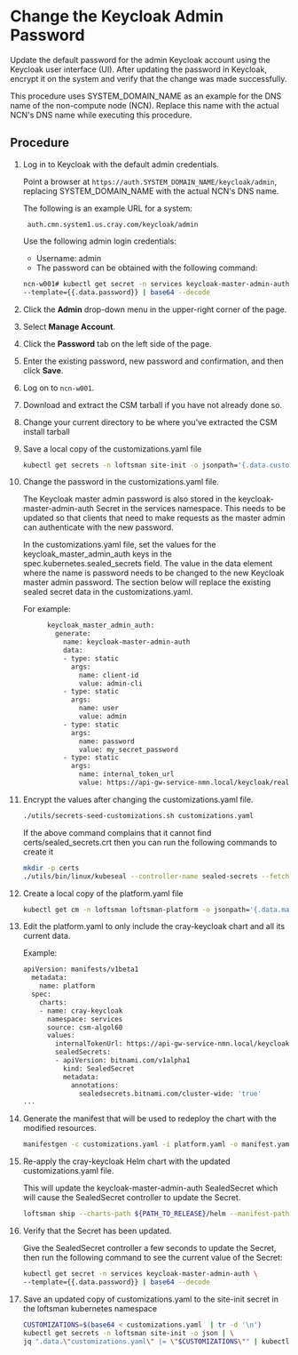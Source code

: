 # Change the Keycloak Admin Password

Update the default password for the admin Keycloak account using the Keycloak user interface (UI). After updating the password in Keycloak, encrypt it on the system and verify that the change was made successfully.

This procedure uses SYSTEM\_DOMAIN\_NAME as an example for the DNS name of the non-compute node (NCN). Replace this name with the actual NCN's DNS name while executing this procedure.

## Procedure

1. Log in to Keycloak with the default admin credentials.

    Point a browser at `https://auth.SYSTEM_DOMAIN_NAME/keycloak/admin`, replacing SYSTEM\_DOMAIN\_NAME with the actual NCN's DNS name.

    The following is an example URL for a system:

   ```screen
    auth.cmn.system1.us.cray.com/keycloak/admin
    ```

    Use the following admin login credentials:

    - Username: admin
    - The password can be obtained with the following command:

    ```bash
    ncn-w001# kubectl get secret -n services keycloak-master-admin-auth \
    --template={{.data.password}} | base64 --decode
    ```

1. Click the **Admin** drop-down menu in the upper-right corner of the page.
1. Select **Manage Account**.
1. Click the **Password** tab on the left side of the page.
1. Enter the existing password, new password and confirmation, and then click **Save**.
1. Log on to `ncn-w001`.
1. Download and extract the CSM tarball if you have not already done so.
1. Change your current directory to be where you've extracted the CSM install tarball
1. Save a local copy of the customizations.yaml file

    ```bash
    kubectl get secrets -n loftsman site-init -o jsonpath='{.data.customizations\.yaml}' | base64 -d > customizations.yaml
    ```

1. Change the password in the customizations.yaml file.

    The Keycloak master admin password is also stored in the keycloak-master-admin-auth Secret in the services namespace. This needs to be updated so that clients that need to make requests as the master admin can authenticate with the new password.

    In the customizations.yaml file, set the values for the keycloak\_master\_admin\_auth keys in the spec.kubernetes.sealed\_secrets field. The value in the data element where the name is password needs to be changed to the new Keycloak master admin password. The section below will replace the existing sealed secret data in the customizations.yaml.

    For example:

    ```bash
          keycloak_master_admin_auth:
            generate:
              name: keycloak-master-admin-auth
              data:
              - type: static
                args:
                  name: client-id
                  value: admin-cli
              - type: static
                args:
                  name: user
                  value: admin
              - type: static
                args:
                  name: password
                  value: my_secret_password
              - type: static
                args:
                  name: internal_token_url
                  value: https://api-gw-service-nmn.local/keycloak/realms/master/protocol/openid-connect/token
    ```

1. Encrypt the values after changing the customizations.yaml file.

    ```bash
    ./utils/secrets-seed-customizations.sh customizations.yaml
    ```

    If the above command complains that it cannot find certs/sealed_secrets.crt then you can run the following commands to create it

    ```bash
    mkdir -p certs
    ./utils/bin/linux/kubeseal --controller-name sealed-secrets --fetch-cert > certs/sealed_secrets.crt
    ```

1. Create a local copy of the platform.yaml file

    ```bash
    kubectl get cm -n loftsman loftsman-platform -o jsonpath='{.data.manifest\.yaml}'  > platform.yaml
    ```

1. Edit the platform.yaml to only include the cray-keycloak chart and all its current data.

    Example:

    ```bash
    apiVersion: manifests/v1beta1
      metadata:
        name: platform
      spec:
        charts:
        - name: cray-keycloak
          namespace: services
          source: csm-algol60
          values:
            internalTokenUrl: https://api-gw-service-nmn.local/keycloak/realms/master/protocol/openid-connect/token
            sealedSecrets:
            - apiVersion: bitnami.com/v1alpha1
              kind: SealedSecret
              metadata:
                annotations:
                  sealedsecrets.bitnami.com/cluster-wide: 'true'
    ...
    ```

1. Generate the manifest that will be used to redeploy the chart with the modified resources.

    ```bash
    manifestgen -c customizations.yaml -i platform.yaml -o manifest.yaml
    ```

1. Re-apply the cray-keycloak Helm chart with the updated customizations.yaml file.

    This will update the keycloak-master-admin-auth SealedSecret which will cause the SealedSecret controller to update the Secret.

    ```bash
    loftsman ship --charts-path ${PATH_TO_RELEASE}/helm --manifest-path ${PWD}/manifest.yaml
    ```

1. Verify that the Secret has been updated.

    Give the SealedSecret controller a few seconds to update the Secret, then run the following command to see the current value of the Secret:

    ```bash
    kubectl get secret -n services keycloak-master-admin-auth \
    --template={{.data.password}} | base64 --decode
    ```

1. Save an updated copy of customizations.yaml to the site-init secret in the loftsman kubernetes namespace

    ```bash
    CUSTOMIZATIONS=$(base64 < customizations.yaml  | tr -d '\n')
    kubectl get secrets -n loftsman site-init -o json | \
    jq ".data.\"customizations.yaml\" |= \"$CUSTOMIZATIONS\"" | kubectl apply -f -
    ```
